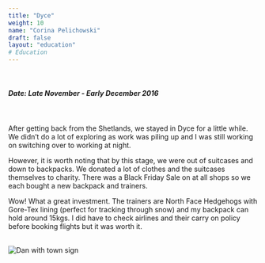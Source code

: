 ```yaml
---
title: "Dyce"
weight: 10
name: "Corina Pelichowski"
draft: false
layout: "education"
# Education
---
```

  <br>
  <h5>Date: Late November - Early December 2016</h5>
  <br>
   
<p>
  After getting back from the Shetlands, we stayed in Dyce for a little while. We didn’t do a lot of exploring as work was piling up and I was still working on switching over to working at night.
</p>

<p>
  However, it is worth noting that by this stage, we were out of suitcases and down to backpacks. We donated a lot of clothes and the suitcases themselves to charity. There was a Black Friday Sale on at all shops so we each bought a new backpack and trainers.
</p>

<p>
  Wow! What a great investment. The trainers are North Face Hedgehogs with Gore-Tex lining (perfect for tracking through snow) and my backpack can hold around 15kgs. I did have to check airlines and their carry on policy before booking flights but it was worth it.
</p>


<br>

<!-- IMAGES --> 

<div class="row">
    <div class="col">
      <img src="/img/blog/12_dyce1.jpg" alt="Dan with town sign">
    </div>
</div>